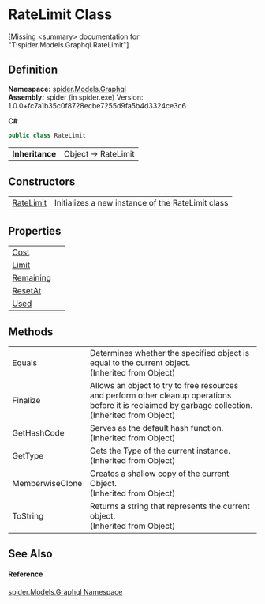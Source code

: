 # RateLimit Class


\[Missing &lt;summary&gt; documentation for "T:spider.Models.Graphql.RateLimit"\]



## Definition
**Namespace:** <a href="a7324a28-4f46-beaa-9269-26a8fa385391">spider.Models.Graphql</a>  
**Assembly:** spider (in spider.exe) Version: 1.0.0+fc7a1b35c0f8728ecbe7255d9fa5b4d3324ce3c6

**C#**
``` C#
public class RateLimit
```

<table><tr><td><strong>Inheritance</strong></td><td>Object  →  RateLimit</td></tr>
</table>



## Constructors
<table>
<tr>
<td><a href="1e8aa625-24ae-69c5-0669-fe1f4fc242c4">RateLimit</a></td>
<td>Initializes a new instance of the RateLimit class</td></tr>
</table>

## Properties
<table>
<tr>
<td><a href="c2335894-308f-0c4f-8ac8-a01e040a784f">Cost</a></td>
<td> </td></tr>
<tr>
<td><a href="00b2598c-1d98-9fe0-666c-cff23a99699d">Limit</a></td>
<td> </td></tr>
<tr>
<td><a href="96a6e34d-7fea-317e-d41f-5f6b1a517099">Remaining</a></td>
<td> </td></tr>
<tr>
<td><a href="6175b8c7-baf9-50f7-7661-b643e64e9bd0">ResetAt</a></td>
<td> </td></tr>
<tr>
<td><a href="9458deb4-1f87-6220-5ce8-f44b7a4e3fdd">Used</a></td>
<td> </td></tr>
</table>

## Methods
<table>
<tr>
<td>Equals</td>
<td>Determines whether the specified object is equal to the current object.<br />(Inherited from Object)</td></tr>
<tr>
<td>Finalize</td>
<td>Allows an object to try to free resources and perform other cleanup operations before it is reclaimed by garbage collection.<br />(Inherited from Object)</td></tr>
<tr>
<td>GetHashCode</td>
<td>Serves as the default hash function.<br />(Inherited from Object)</td></tr>
<tr>
<td>GetType</td>
<td>Gets the Type of the current instance.<br />(Inherited from Object)</td></tr>
<tr>
<td>MemberwiseClone</td>
<td>Creates a shallow copy of the current Object.<br />(Inherited from Object)</td></tr>
<tr>
<td>ToString</td>
<td>Returns a string that represents the current object.<br />(Inherited from Object)</td></tr>
</table>

## See Also


#### Reference
<a href="a7324a28-4f46-beaa-9269-26a8fa385391">spider.Models.Graphql Namespace</a>  
